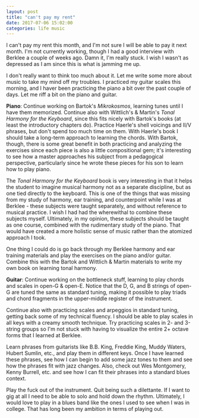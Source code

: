 ```yaml
---
layout: post
title: "can't pay my rent"
date: 2017-07-06 15:02:00
categories: life music
---
```

I can't pay my rent this month, and I'm not sure I will be able to pay it next month. I'm not currently working, though I had a good interview with Berklee a couple of weeks ago. Damn it, I'm really stuck. I wish I wasn't as depressed as I am since this is what is jamming me up.

I don't really want to think too much about it. Let me write some more about music to take my mind off my troubles. I practiced my guitar scales this morning, and I haver been practicing the piano a bit over the past couple of days. Let me riff a bit on the piano and guitar.

**Piano**: Continue working on Bartok's *Mikrokosmos*, learning tunes until I have them memorized. Continue also with Wittlich's &amp; Martin's *Tonal Harmony for the Keyboard*, since this fits nicely with Bartok's books (at least the introductory chapters do). Practice Haerle's shell voicings and II/V phrases, but don't spend too much time on them. With Haerle's book I should take a long-term approach to learning the chords. With Bartok, though, there is some great benefit in both practicing and analyzing the exercises since each piece is also a little compositional gem; it's interesting to see how a master approaches his subject from a pedagogical perspective, particularly since he wrote these pieces for his son to learn how to play piano.

The *Tonal Harmony for the Keyboard* book is very interesting in that it helps the student to imagine musical harmony not as a separate discipline, but as one tied directly to the keyboard. This is one of the things that was missing from my study of harmony, ear training, and counterpoint while I was at Berklee - these subjects were taught separately, and without reference to musical practice. I wish I had had the wherewithal to combine these subjects myself. Ultimately, in my opinion, these subjects should be taught as one course, combined with the rudimentary study of the piano. That would have created a more holistic sense of music rather than the atomized approach I took.

One thing I could do is go back through my Berklee harmony and ear training materials and play the exercises on the piano and/or guitar. Combine this with the Bartok and Wittlich &amp; Martin materials to write my own book on learning tonal harmony.

**Guitar**: Continue working on the bottleneck stuff, learning to play chords and scales in open-G &amp; open-E. Notice that the D, G, and B strings of open-G are tuned the same as standard tuning, making it possible to play triads and chord fragments in the upper-middle register of the instrument.

Continue also with practicing scales and arpeggios in standard tuning, getting back some of my technical fluency. I should be able to play scales in all keys with a creamy smooth technique. Try practicing scales in 2- and 3-string groups so I'm not stuck with having to visualize the entire 2+ octave forms that I learned at Berklee.

Learn phrases from guitarists like B.B. King, Freddie King, Muddy Waters, Hubert Sumlin, etc., and play them in different keys. Once I have learned these phrases, see how I can begin to add some jazz tones to them and see how the phrases fit with jazz changes. Also, check out Wes Montgomery, Kenny Burrell, etc. and see how I can fit their phrases into a standard blues context.

Play the fuck out of the instrument. Quit being such a dilettante. If I want to gig at all I need to be able to solo and hold down the rhythm. Ultimately, I would love to play in a blues band like the ones I used to see when I was in college. That has long been my ambition in terms of playing out.

